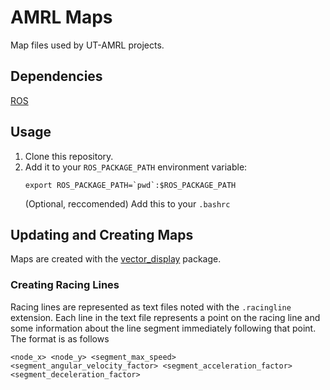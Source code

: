 # AMRL Maps

Map files used by UT-AMRL projects.

## Dependencies

[ROS](http://wiki.ros.org/ROS/Installation)

## Usage

1. Clone this repository.
1. Add it to your `ROS_PACKAGE_PATH` environment variable:
    ```
    export ROS_PACKAGE_PATH=`pwd`:$ROS_PACKAGE_PATH
    ```
    (Optional, reccomended) Add this to your `.bashrc`

## Updating and Creating Maps

Maps are created with the [vector_display](https://github.com/ut-amrl/vector_display) package.

### Creating Racing Lines
Racing lines are represented as text files noted with the `.racingline` extension.
Each line in the text file represents a point on the racing line and some information about the line segment immediately following that point.
The format is as follows
```
<node_x> <node_y> <segment_max_speed> <segment_angular_velocity_factor> <segment_acceleration_factor> <segment_deceleration_factor>
```
